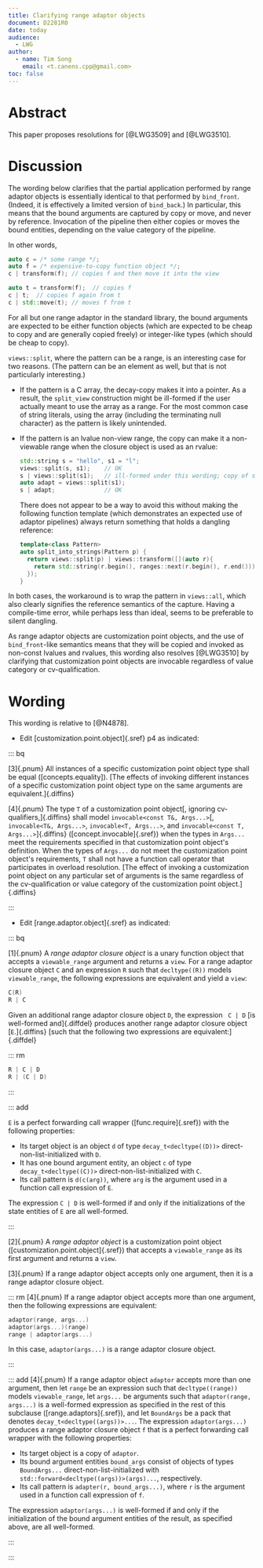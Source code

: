 ```yaml
---
title: Clarifying range adaptor objects
document: D2281R0
date: today
audience:
  - LWG
author:
  - name: Tim Song
    email: <t.canens.cpp@gmail.com>
toc: false
---
```


# Abstract
This paper proposes resolutions for [@LWG3509] and [@LWG3510].

# Discussion

The wording below clarifies that the partial application performed by range adaptor objects
is essentially identical to that performed by `bind_front`. (Indeed, it is
effectively a limited version of `bind_back`.) In particular, this means that
the bound arguments are captured by copy or move, and never by reference.
Invocation of the pipeline then either copies or moves the bound entities,
depending on the value category of the pipeline.

In other words,

```c++
auto c = /* some range */;
auto f = /* expensive-to-copy function object */;
c | transform(f); // copies f and then move it into the view

auto t = transform(f);  // copies f
c | t;  // copies f again from t
c | std::move(t); // moves f from t
```

For all but one range adaptor in the standard library, the bound arguments are
expected to be either function objects (which are expected to be cheap to copy
and are generally copied freely) or integer-like types (which should be cheap to copy).

`views::split`, where the pattern can be a range, is an interesting case for two reasons.
(The pattern can be an element as well, but that is not particularly interesting.)

- If the pattern is a C array, the decay-copy makes it into a pointer. As a
  result, the `split_view` construction might be ill-formed if the user actually
  meant to use the array as a range. For the most common case of string literals,
  using the array (including the terminating null character) as the pattern is
  likely unintended.

- If the pattern is an lvalue non-view range, the copy can make it a non-viewable
  range when the closure object is used as an rvalue:

  ```c++
  std::string s = "hello", s1 = "l";
  views::split(s, s1);    // OK
  s | views::split(s1);   // ill-formed under this wording; copy of s1 forwarded as rvalue
  auto adapt = views::split(s1);
  s | adapt;              // OK
  ```

  There does not appear to be a way to avoid this without making the following
  function template (which demonstrates an expected use of adaptor pipelines)
  always return something that holds a dangling reference:

  ```c++
  template<class Pattern>
  auto split_into_strings(Pattern p) {
    return views::split(p) | views::transform([](auto r){
      return std::string(r.begin(), ranges::next(r.begin(), r.end()));
    });
  }
  ```

In both cases, the workaround is to wrap the pattern in `views::all`, which also
clearly signifies the reference semantics of the capture. Having a compile-time
error, while perhaps less than ideal, seems to be preferable to silent dangling.

As range adaptor objects are customization point objects, and the use of
`bind_front`-like semantics means that they will be copied and invoked as
non-const lvalues and rvalues, this wording also resolves [@LWG3510] by
clarifying that customization point objects are invocable regardless of value
category or cv-qualification.


# Wording

This wording is relative to [@N4878].

- Edit [customization.point.object]{.sref} p4 as indicated:

::: bq

[3]{.pnum} All instances of a specific customization point object type shall be
equal ([concepts.equality]). [The effects of invoking different instances of a
specific customization point object type on the same arguments are equivalent.]{.diffins}

[4]{.pnum} The type `T` of a customization point object[, ignoring cv-qualifiers,]{.diffins} shall model
`invocable<const T&, Args...>`[, `invocable<T&, Args...>`, `invocable<T, Args...>`,
and `invocable<const T, Args...>`]{.diffins} ([concept.invocable]{.sref}) when the types in
`Args...` meet the requirements specified in that customization point object's
definition. When the types of `Args...` do not meet the customization point
object's requirements, `T` shall not have a function call operator that
participates in overload resolution. [The effect of invoking a customization
point object on any particular set of arguments is the same regardless of
the cv-qualification or value category of the customization point object.]{.diffins}

:::

- Edit [range.adaptor.object]{.sref} as indicated:

::: bq

[1]{.pnum} A _range adaptor closure object_ is a unary function object that
accepts a `viewable_­range` argument and returns a `view`. For a range adaptor
closure object `C` and an expression `R` such that `decltype((R))` models
`viewable_­range`, the following expressions are equivalent and yield a `view`:

```c++
C(R)
R | C
```

Given an additional range adaptor closure object `D`, the expression ` C | D` [is
well-formed and]{.diffdel} produces another range adaptor closure object [`E`.]{.diffins} [such that the
following two expressions are equivalent:]{.diffdel}

::: rm

```c++
R | C | D
R | (C | D)
```

:::

::: add

`E` is a perfect forwarding call wrapper ([func.require]{.sref}) with the following properties:

- Its target object is an object `d` of type `decay_t<decltype((D))>` direct-non-list-initialized with `D`.
- It has one bound argument entity, an object `c` of type `decay_t<decltype((C))>` direct-non-list-initialized with `C`.
- Its call pattern is `d(c(arg))`, where `arg` is the argument used in a function call expression of `E`.

The expression `C | D` is well-formed if and only if the initializations of the
state entities of `E` are all well-formed.

:::

[2]{.pnum}
A _range adaptor object_ is a customization point object
([customization.point.object]{.sref}) that accepts a `viewable_­range` as its
first argument and returns a `view`.

[3]{.pnum}
If a range adaptor object accepts only one argument, then it is a range adaptor
closure object.

::: rm
[4]{.pnum}
If a range adaptor object accepts more than one argument, then the following
expressions are equivalent:

```c++
adaptor(range, args...)
adaptor(args...)(range)
range | adaptor(args...)
```

In this case, `adaptor(args...)` is a range adaptor closure object.

:::

::: add
[4]{.pnum}
If a range adaptor object `adaptor` accepts more than one argument, then let
`range` be an expression such that `decltype((range))` models
`viewable_­range`, let `args...` be arguments such that
`adaptor(range, args...)` is a well-formed expression as specified in the rest
of this subclause ([range.adaptors]{.sref}), and let `BoundArgs` be a pack that
denotes `decay_t<decltype((args))>...`. The expression `adaptor(args...)`
produces a range adaptor closure object `f` that is a perfect forwarding call wrapper
with the following properties:

- Its target object is a copy of `adaptor`.
- Its bound argument entities `bound_args` consist of objects of types `BoundArgs...`
  direct-non-list-initialized with `std::forward<decltype((args))>(args)...`, respectively.
- Its call pattern is `adapter(r, bound_args...)`, where `r` is the argument
  used in a function call expression of `f`.

The expression `adaptor(args...)` is well-formed if and only if the
initialization of the bound argument entities of the result, as specified above,
are all well-formed.

:::

:::
